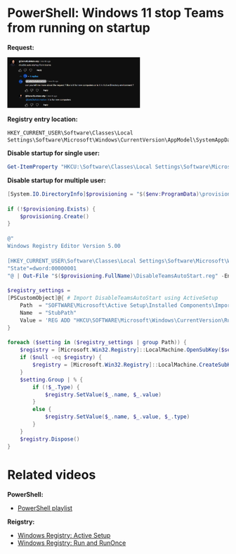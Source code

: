 # PowerShell: Windows 11 stop Teams from running on startup

<b>Request:</b>

<img src="img/request.png" width=60% height=60%>

<b>Registry entry location:</b>

```batch
HKEY_CURRENT_USER\Software\Classes\Local Settings\Software\Microsoft\Windows\CurrentVersion\AppModel\SystemAppData\MSTeams_8wekyb3d8bbwe\TeamsTfwStartupTask
```

<b>Disable startup for single user:</b>

```powershell
Get-ItemProperty "HKCU:\Software\Classes\Local Settings\Software\Microsoft\Windows\CurrentVersion\AppModel\SystemAppData\MSTeams*\TeamsTfwStartupTask" | Set-ItemProperty -Name state -Value 1
```

<b>Disable startup for multiple user:</b>

```powershell
[System.IO.DirectoryInfo]$provisioning = "$($env:ProgramData)\provisioning"

if (!$provisioning.Exists) {
    $provisioning.Create()
}

@"
Windows Registry Editor Version 5.00

[HKEY_CURRENT_USER\Software\Classes\Local Settings\Software\Microsoft\Windows\CurrentVersion\AppModel\SystemAppData\MSTeams_8wekyb3d8bbwe\TeamsTfwStartupTask]
"State"=dword:00000001
"@ | Out-File "$($provisioning.FullName)\DisableTeamsAutoStart.reg" -Encoding unicode

$registry_settings =
[PSCustomObject]@{ # Import DisableTeamsAutoStart using ActiveSetup
    Path  = "SOFTWARE\Microsoft\Active Setup\Installed Components\ImportUserRegistry"
    Name  = "StubPath"
    Value = 'REG ADD "HKCU\SOFTWARE\Microsoft\Windows\CurrentVersion\RunOnce" /v ImportUserRegistry /d "REG IMPORT {0}" /f' -f "$($provisioning.FullName)\DisableTeamsAutoStart.reg"
}

foreach ($setting in ($registry_settings | group Path)) {
    $registry = [Microsoft.Win32.Registry]::LocalMachine.OpenSubKey($setting.Name, $true)
    if ($null -eq $registry) {
        $registry = [Microsoft.Win32.Registry]::LocalMachine.CreateSubKey($setting.Name, $true)
    }
    $setting.Group | % {
        if (!$_.Type) {
            $registry.SetValue($_.name, $_.value)
        }
        else {
            $registry.SetValue($_.name, $_.value, $_.type)
        }
    }
    $registry.Dispose()
}
```

# Related videos

<b>PowerShell:</b>

* [PowerShell playlist](https://www.youtube.com/playlist?list=PLVncjTDMNQ4RDyVzbV0_kpXCScTMgUw_A)

<b>Reigstry:</b>

* [Windows Registry: Active Setup](https://youtu.be/HrVJ7wdvfmo)
* [Windows Registry: Run and RunOnce](https://youtu.be/zgFzCq5uEPw)